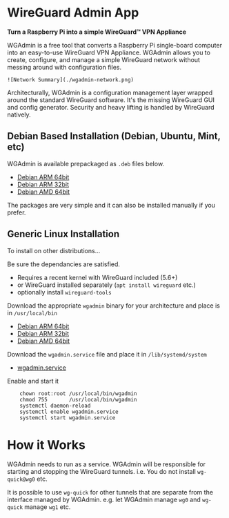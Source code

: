 # WireGuard Admin App
**Turn a Raspberry Pi into a simple WireGuard&trade; VPN Appliance**

WGAdmin is a free tool that converts a Raspberry Pi single-board computer into an easy-to-use WireGuard VPN Appliance. WGAdmin allows you to create, configure, and manage a simple WireGuard network without messing around with configuration files.

`![Network Summary](./wgadmin-network.png)`

Architecturally, WGAdmin is a configuration management layer wrapped around the standard WireGuard software. It's the missing WireGuard GUI and config generator. Security and heavy lifting is handled by WireGuard natively.

## Debian Based Installation (Debian, Ubuntu, Mint, etc)

WGAdmin is available prepackaged as `.deb` files below. 
- [Debian ARM 64bit](https://dist.2ho.ca/dist/wgadmin/wgadmin_0.1.1_arm64.deb)
- [Debian ARM 32bit](https://dist.2ho.ca/dist/wgadmin/wgadmin_0.1.1_armhf.deb)
- [Debian AMD 64bit](https://dist.2ho.ca/dist/wgadmin/wgadmin_0.1.1_amd64.deb)

The packages are very simple and it can also be installed manually if you prefer.

## Generic Linux Installation

To install on other distributions...

Be sure the dependancies are satisfied.
- Requires a recent kernel with WireGuard included (5.6+)
- or WireGuard installed separately (`apt install wireguard` etc.)
- optionally install `wireguard-tools`

Download the appropriate `wgadmin` binary for your architecture and place is in `/usr/local/bin`
- [Debian ARM 64bit](https://dist.2ho.ca/dist/wgadmin/arm64/wgadmin)
- [Debian ARM 32bit](https://dist.2ho.ca/dist/wgadmin/armhf/wgadmin)
- [Debian AMD 64bit](https://dist.2ho.ca/dist/wgadmin/amd64/wgadmin)

Download the `wgadmin.service` file and place it in `/lib/systemd/system`
- [wgadmin.service](https://dist.2ho.ca/dist/wgadmin/wgadmin.service)

Enable and start it
```
    chown root:root /usr/local/bin/wgadmin
    chmod 755       /usr/local/bin/wgadmin
    systemctl daemon-reload
    systemctl enable wgadmin.service
    systemctl start wgadmin.service
```
    
# How it Works

WGAdmin needs to run as a service. WGAdmin will be responsible for starting and stopping the WireGuard tunnels. 
i.e. You do not install `wg-quick@wg0` etc. 

It is possible to use `wg-quick` for other tunnels that are separate from 
the interface managed by WGAdmin. e.g. let WGAdmin manage `wg0` and `wg-quick` manage `wg1` etc.
  
